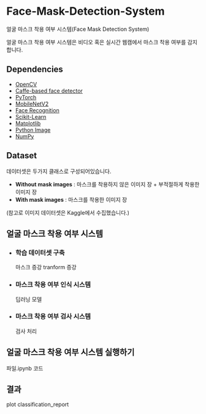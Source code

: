 # Face-Mask-Detection-System
얼굴 마스크 착용 여부 시스템(Face Mask Detection System)

얼굴 마스크 착용 여부 시스템은 비디오 혹은 실시간 웹캠에서 마스크 착용 여부를 감지합니다.

## Dependencies
- [OpenCV](https://opencv.org/)
- [Caffe-based face detector](https://caffe.berkeleyvision.org/)
- [PyTorch](https://pytorch.org/)
- [MobileNetV2](https://arxiv.org/abs/1801.04381)
- [Face Recognition](https://github.com/ageitgey/face_recognition)
- [Scikit-Learn](https://scikit-learn.org/stable/)
- [Matplotlib](https://matplotlib.org/)
- [Python Image]([https://pypi.org/project/pillow/](https://github.com/python-pillow/Pillow))
- [NumPy](https://numpy.org/)

## Dataset
데이터셋은 두가지 클래스로 구성되어있습니다.
* __Without mask images__ : 마스크를 착용하지 않은 이미지 장 + 부적절하게 착용한 이미지 장
* __With mask images__ : 마스크를 착용한 이미지 장

(참고로 이미지 데이터셋은 Kaggle에서 수집했습니다.)

## 얼굴 마스크 착용 여부 시스템
* ### 학습 데이터셋 구축
  마스크 증강
  tranform 증강

* ### 마스크 착용 여부 인식 시스템
  딥러닝 모델

* ### 마스크 착용 여부 검사 시스템
  검사 처리

## 얼굴 마스크 착용 여부 시스템 실행하기
파일.ipynb 코드

## 결과
plot
classification_report
